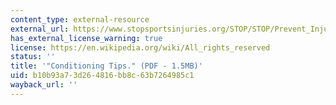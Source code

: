 ```yaml
---
content_type: external-resource
external_url: https://www.stopsportsinjuries.org/STOP/STOP/Prevent_Injuries/Conditioning_Tips.aspx
has_external_license_warning: true
license: https://en.wikipedia.org/wiki/All_rights_reserved
status: ''
title: '"Conditioning Tips." (PDF - 1.5MB)'
uid: b10b93a7-3d26-4816-bb8c-63b7264985c1
wayback_url: ''
---
```


